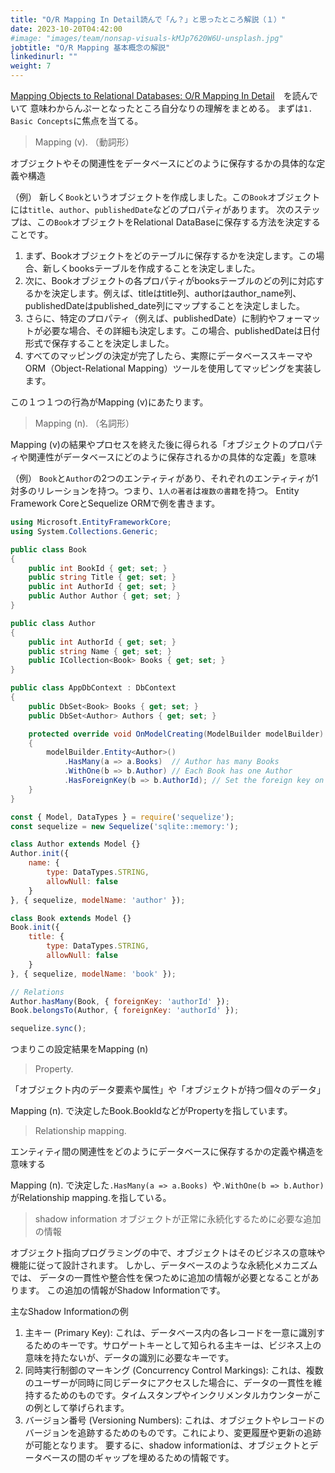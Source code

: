 ```yaml
---
title: "O/R Mapping In Detail読んで「ん？」と思ったところ解説（１）"
date: 2023-10-20T04:42:00
#image: "images/team/nonsap-visuals-kMJp7620W6U-unsplash.jpg"
jobtitle: "O/R Mapping 基本概念の解説"
linkedinurl: ""
weight: 7
---
```

[Mapping Objects to Relational Databases: O/R Mapping In Detail](http://agiledata.org/essays/mappingObjects.html)　を読んでいて
意味わからんぷーとなったところ自分なりの理解をまとめる。
まずは`1. Basic Concepts`に焦点を当てる。

>Mapping (v). （動詞形）

オブジェクトやその関連性をデータベースにどのように保存するかの具体的な定義や構造

（例）
新しく`Book`というオブジェクトを作成しました。この`Book`オブジェクトには`title`、`author`、`publishedDate`などのプロパティがあります。
次のステップは、この`Book`オブジェクトをRelational DataBaseに保存する方法を決定することです。
1. まず、Bookオブジェクトをどのテーブルに保存するかを決定します。この場合、新しくbooksテーブルを作成することを決定しました。
2. 次に、Bookオブジェクトの各プロパティがbooksテーブルのどの列に対応するかを決定します。例えば、titleはtitle列、authorはauthor_name列、publishedDateはpublished_date列にマップすることを決定しました。
3. さらに、特定のプロパティ（例えば、publishedDate）に制約やフォーマットが必要な場合、その詳細も決定します。この場合、publishedDateは日付形式で保存することを決定しました。
4. すべてのマッピングの決定が完了したら、実際にデータベーススキーマやORM（Object-Relational Mapping）ツールを使用してマッピングを実装します。

この１つ１つの行為がMapping (v)にあたります。

>Mapping (n). （名詞形）

Mapping (v)の結果やプロセスを終えた後に得られる「オブジェクトのプロパティや関連性がデータベースにどのように保存されるかの具体的な定義」を意味

（例）
`Book`と`Author`の2つのエンティティがあり、それぞれのエンティティが1対多のリレーションを持つ。つまり、`1人の著者`は`複数の書籍`を持つ。
Entity Framework CoreとSequelize ORMで例を書きます。

```csharp
using Microsoft.EntityFrameworkCore;
using System.Collections.Generic;

public class Book
{
    public int BookId { get; set; }
    public string Title { get; set; }
    public int AuthorId { get; set; }
    public Author Author { get; set; }
}

public class Author
{
    public int AuthorId { get; set; }
    public string Name { get; set; }
    public ICollection<Book> Books { get; set; }
}

public class AppDbContext : DbContext
{
    public DbSet<Book> Books { get; set; }
    public DbSet<Author> Authors { get; set; }

    protected override void OnModelCreating(ModelBuilder modelBuilder)
    {
        modelBuilder.Entity<Author>()
            .HasMany(a => a.Books)  // Author has many Books
            .WithOne(b => b.Author) // Each Book has one Author
            .HasForeignKey(b => b.AuthorId); // Set the foreign key on Book
    }
}

```

```javascript
const { Model, DataTypes } = require('sequelize');
const sequelize = new Sequelize('sqlite::memory:');

class Author extends Model {}
Author.init({
    name: {
        type: DataTypes.STRING,
        allowNull: false
    }
}, { sequelize, modelName: 'author' });

class Book extends Model {}
Book.init({
    title: {
        type: DataTypes.STRING,
        allowNull: false
    }
}, { sequelize, modelName: 'book' });

// Relations
Author.hasMany(Book, { foreignKey: 'authorId' });
Book.belongsTo(Author, { foreignKey: 'authorId' });

sequelize.sync();

```

つまりこの設定結果をMapping (n)

>Property. 

「オブジェクト内のデータ要素や属性」や「オブジェクトが持つ個々のデータ」

Mapping (n). で決定したBook.BookIdなどがPropertyを指しています。


>Relationship mapping. 

エンティティ間の関連性をどのようにデータベースに保存するかの定義や構造を意味する

Mapping (n). で決定した`.HasMany(a => a.Books) `や`.WithOne(b => b.Author)`がRelationship mapping.を指している。

> shadow information
オブジェクトが正常に永続化するために必要な追加の情報

オブジェクト指向プログラミングの中で、オブジェクトはそのビジネスの意味や機能に従って設計されます。
しかし、データベースのような永続化メカニズムでは、
データの一貫性や整合性を保つために追加の情報が必要となることがあります。
この追加の情報がShadow Informationです。

主なShadow Informationの例
1. 主キー (Primary Key): これは、データベース内の各レコードを一意に識別するためのキーです。サロゲートキーとして知られる主キーは、ビジネス上の意味を持たないが、データの識別に必要なキーです。
2. 同時実行制御のマーキング (Concurrency Control Markings): これは、複数のユーザーが同時に同じデータにアクセスした場合に、データの一貫性を維持するためのものです。タイムスタンプやインクリメンタルカウンターがこの例として挙げられます。
3. バージョン番号 (Versioning Numbers): これは、オブジェクトやレコードのバージョンを追跡するためのものです。これにより、変更履歴や更新の追跡が可能となります。
要するに、shadow informationは、オブジェクトとデータベースの間のギャップを埋めるための情報です。
